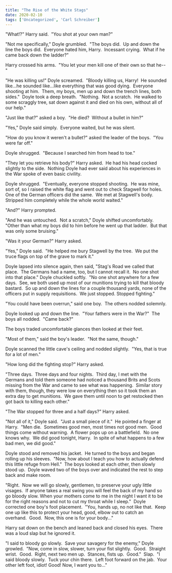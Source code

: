 ```yaml
---
title: "The Rise of the White Stags"
date: 2020-02-10
tags: ['Uncategorized', 'Carl Schreiber']
---
```


"What!?" Harry said.  "You shot at your own man?"

"Not me specifically," Doyle grumbled.  "The boys did.  Up and down the line the boys did.  Everyone hated him, Harry.  Incessant crying.  What if he came back down the ladder?"

Harry crossed his arms.  "You let your men kill one of their own so that he--"

"He was killing us!" Doyle screamed.  "Bloody killing us, Harry!  He sounded like...he sounded like...like everything that was good dying.  Everyone shooting at him.  Them, my boys, men up and down the trench lines, both sides."  Doyle took a deep breath.  "Nothing.  Not a scratch.  He walked to some scraggly tree, sat down against it and died on his own, without all of our help."

"Just like that?" asked a boy.  "He died?  Without a bullet in him?"

"Yes," Doyle said simply.  Everyone waited, but he was silent.

"How do you know it weren't a bullet?" asked the leader of the boys.  "You were far off."

Doyle shrugged.  "Because I searched him from head to toe."

"They let you retrieve his body?" Harry asked.  He had his head cocked slightly to the side.  Nothing Doyle had ever said about his experiences in the War spoke of even basic civility.

Doyle shrugged.  "Eventually, everyone stopped shooting.  He was mine, sort of, so I raised the white flag and went out to check Stagwell for holes.  One of the German officers did the same.  We met at Stagwell's body.  Stripped him completely while the whole world waited."

"And?" Harry prompted.

"And he was untouched.  Not a scratch," Doyle shifted uncomfortably.  "Other than what my boys did to him before he went up that ladder.  But that was only some bruising."

"Was it your German?" Harry asked.

"Yes," Doyle said.  "He helped me bury Stagwell by the tree.  We put the truce flags on top of the grave to mark it."

Doyle lapsed into silence again, then said, "Stag's Road we called that place.  The Germans had a name, too, but I cannot recall it.  No one shot into that place." Doyle chuckled softly.  "No one shot anywhere for a few days.  See, we both used up most of our munitions trying to kill that bloody bastard.  So up and down the lines for a couple thousand yards, none of the officers put in supply requisitions.  We just stopped. Stopped fighting."

"You could have been overrun," said one boy.  The others nodded solemnly.

Doyle looked up and down the line.  "Your fathers were in the War?"  The boys all nodded.  "Came back?"

The boys traded uncomfortable glances then looked at their feet.

"Most of them," said the boy's leader.  "Not the same, though."

Doyle scanned the little cave's ceiling and nodded slightly.  "Yes, that is true for a lot of men."

"How long did the fighting stop?" Harry asked.

"Three days.  Three days and four nights.  Third day, I met with the Germans and told them someone had noticed a thousand Brits and Scots missing from the War and came to see what was happening.  Similar story with them, though, they were low on everything then so it took them an extra day to get munitions.  We gave them until noon to get restocked then got back to killing each other."

"The War stopped for three and a half days?" Harry asked.

"Not all of it," Doyle said.  "Just a small piece of it."  He pointed a finger at Harry.  "Men die.  Sometimes good men, most times not good men.  Good things come without warning.  A flower pops up on a battlefield.  No one knows why.  We did good tonight, Harry.  In spite of what happens to a few bad men, we did good."

Doyle stood and removed his jacket.  He turned to the boys and began rolling up his sleeves.  "Now, how about I teach you how to actually defend this little refuge from Hell."  The boys looked at each other, then slowly stood up.  Doyle waved two of the boys over and indicated the rest to step back and make room.

"Right.  Now we will go slowly, gentlemen, to preserve your ugly little visages.  If anyone takes a real swing you will feel the back of my hand so go bloody slow. When your mothers come to me in the night I want it to be for the right reasons and not to cut my throat while I sleep."  Doyle corrected one boy's foot placement.  "You, hands up, no not like that.  Keep one up like this to protect your head, good, elbow out to catch an overhand.  Good.  Now, this one is for your body..."

Harry sat down on the bench and leaned back and closed his eyes.  There was a loud slap but he ignored it.

"I said to bloody go slowly.  Save your savagery for the enemy," Doyle growled.  "Now, come in slow, slower, turn your fist slightly.  Good.  Straight wrist.  Good.  Right, next two men up.  Stances, fists up.  Good."  Slap.  "I said bloody slowly.  Tuck your chin there.  Left foot forward on the jab.  Your other left foot, idiot! Good! Now, I want you to..."
